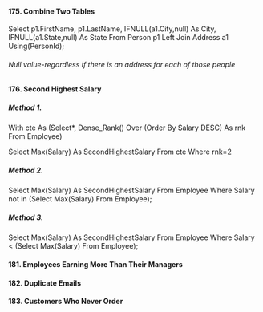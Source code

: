 #### 175. Combine Two Tables
Select p1.FirstName, p1.LastName, IFNULL(a1.City,null) As City, IFNULL(a1.State,null) As State
From Person p1 Left Join Address a1 Using(PersonId);
###### Null value-regardless if there is an address for each of those people




#### 176. Second Highest Salary
##### Method 1.
With cte As
(Select*, Dense_Rank() Over (Order By Salary DESC) As rnk
 From Employee)
 
 Select Max(Salary) As SecondHighestSalary
 From cte
 Where rnk=2
 
 ##### Method 2.
 Select Max(Salary) As SecondHighestSalary
From Employee
Where Salary not in (Select Max(Salary) From Employee);
 
##### Method 3.
Select Max(Salary) As SecondHighestSalary
From Employee
Where Salary < (Select Max(Salary) From Employee);

#### 181. Employees Earning More Than Their Managers

#### 182. Duplicate Emails

#### 183. Customers Who Never Order
